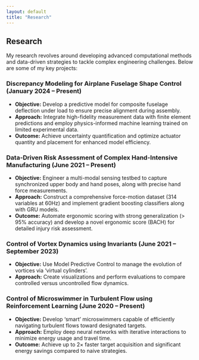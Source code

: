 ```yaml
---
layout: default
title: "Research"
---
```


## Research

My research revolves around developing advanced computational methods and data-driven strategies to tackle complex engineering challenges. Below are some of my key projects:

### Discrepancy Modeling for Airplane Fuselage Shape Control (January 2024 – Present)

- **Objective:** Develop a predictive model for composite fuselage deflection under load to ensure precise alignment during assembly.
- **Approach:** Integrate high-fidelity measurement data with finite element predictions and employ physics-informed machine learning trained on limited experimental data.
- **Outcome:** Achieve uncertainty quantification and optimize actuator quantity and placement for enhanced model efficiency.

### Data-Driven Risk Assessment of Complex Hand-Intensive Manufacturing (June 2021 – Present)

- **Objective:** Engineer a multi-modal sensing testbed to capture synchronized upper body and hand poses, along with precise hand force measurements.
- **Approach:** Construct a comprehensive force-motion dataset (314 variables at 60Hz) and implement gradient boosting classifiers along with GRU models.
- **Outcome:** Automate ergonomic scoring with strong generalization (> 95% accuracy) and develop a novel ergonomic score (BACH) for detailed injury risk assessment.

### Control of Vortex Dynamics using Invariants (June 2021 – September 2023)

- **Objective:** Use Model Predictive Control to manage the evolution of vortices via ‘virtual cylinders’.
- **Approach:** Create visualizations and perform evaluations to compare controlled versus uncontrolled flow dynamics.

### Control of Microswimmer in Turbulent Flow using Reinforcement Learning (June 2020 – Present)

- **Objective:** Develop ‘smart’ microswimmers capable of efficiently navigating turbulent flows toward designated targets.
- **Approach:** Employ deep neural networks with iterative interactions to minimize energy usage and travel time.
- **Outcome:** Achieve up to 2× faster target acquisition and significant energy savings compared to naive strategies.
